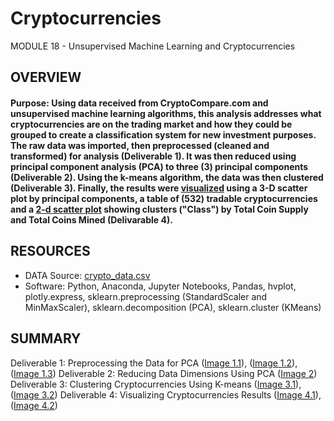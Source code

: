 # Cryptocurrencies
MODULE 18 - Unsupervised Machine Learning and Cryptocurrencies

## OVERVIEW
#### Purpose: Using data received from CryptoCompare.com and unsupervised machine learning algorithms, this analysis addresses what cryptocurrencies are on the trading market and how they could be grouped to create a classification system for new investment purposes.  The raw data was imported, then preprocessed (cleaned and transformed) for analysis (Deliverable 1). It was then reduced using principal component analysis (PCA) to three (3) principal components (Deliverable 2). Using the k-means algorithm, the data was then clustered (Deliverable 3).  Finally, the results were [visualized](Images/4_1.png) using a 3-D scatter plot by principal components, a table of (532) tradable cryptocurrencies and a [2-d scatter plot](Images/4_2) showing clusters ("Class") by Total Coin Supply and Total Coins Mined (Delivarable 4).

## RESOURCES
  - DATA Source: [crypto_data.csv](Resources/crypto_data.csv)
  - Software:  Python, Anaconda, Jupyter Notebooks, Pandas, hvplot, plotly.express, sklearn.preprocessing (StandardScaler and MinMaxScaler), sklearn.decomposition (PCA), sklearn.cluster (KMeans)


## SUMMARY

Deliverable 1: Preprocessing the Data for PCA ([Image 1.1](Images/1_1.png)), ([Image 1.2](Images/1_2.png)), ([Image 1.3](Images/1_3.png))
Deliverable 2: Reducing Data Dimensions Using PCA ([Image 2](Images/2_1.png))
Deliverable 3: Clustering Cryptocurrencies Using K-means ([Image 3.1](Images/3_1.png)), ([Image 3.2](Images/3_2.png))
Deliverable 4: Visualizing Cryptocurrencies Results ([Image 4.1](Images/4_1.png)), ([Image 4.2](Images/4_2.png))
